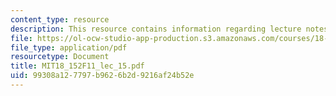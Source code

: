```yaml
---
content_type: resource
description: This resource contains information regarding lecture notes.
file: https://ol-ocw-studio-app-production.s3.amazonaws.com/courses/18-152-introduction-to-partial-differential-equations-fall-2011/99308a127797b9626b2d9216af24b52e_MIT18_152F11_lec_15.pdf
file_type: application/pdf
resourcetype: Document
title: MIT18_152F11_lec_15.pdf
uid: 99308a12-7797-b962-6b2d-9216af24b52e
---
```

